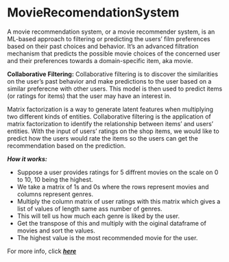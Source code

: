 # MovieRecomendationSystem

A movie recommendation system, or a movie recommender system, is an ML-based approach to filtering or predicting the users’ film preferences based on their past choices and behavior. It’s an advanced filtration mechanism that predicts the possible movie choices of the concerned user and their preferences towards a domain-specific item, aka movie.

**Collaborative Filtering:** Collaborative filtering is to discover the similarities on the user’s past behavior and make predictions to the user based on a similar preferecne with other users. This model is then used to predict items (or ratings for items) that the user may have an interest in.

Matrix factorization is a way to generate latent features when multiplying two different kinds of entities. Collaborative filtering is the application of matrix factorization to identify the relationship between items’ and users’ entities. With the input of users’ ratings on the shop items, we would like to predict how the users would rate the items so the users can get the recommendation based on the prediction.

***How it works:***
* Suppose a user provides ratings for 5 diffrent movies on the scale on 0 to 10, 10 being the highest.
* We take a matrix of 1s and 0s where the rows represent movies and columns represent genres.
* Multiply the column matrix of user ratings with this matrix which gives a list of values of length same ass number of genres.
* This will tell us how much each genre is liked by the user.
* Get the transpose of this and multiply with the oiginal dataframe of movies and sort the values.
* The highest value is the most recommended movie for the user.

For more info, click ***[here](https://towardsdatascience.com/recommendation-system-matrix-factorization-d61978660b4b)***
